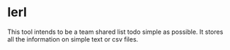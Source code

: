 # lerl
This tool intends to be a team shared list todo simple as possible.
It stores all the information on simple text or csv files.

